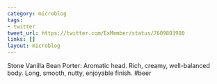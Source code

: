 ```yaml
---
category: microblog
tags:
- twitter
tweet_url: https://twitter.com/ExMember/status/7609803980
links: []
layout: microblog
---
```

Stone Vanilla Bean Porter: Aromatic head. Rich, creamy, well-balanced body. Long, smooth, nutty, enjoyable finish. #beer
